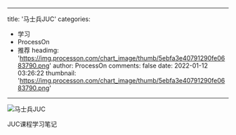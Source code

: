 
---
title: '马士兵JUC'
categories: 
 - 学习
 - ProcessOn
 - 推荐
headimg: 'https://img.processon.com/chart_image/thumb/5ebfa3e40791290fe0683790.png'
author: ProcessOn
comments: false
date: 2022-01-12 03:26:22
thumbnail: 'https://img.processon.com/chart_image/thumb/5ebfa3e40791290fe0683790.png'
---

<div>   
<img class="thumb" alt="马士兵JUC" src="https://img.processon.com/chart_image/thumb/5ebfa3e40791290fe0683790.png" referrerpolicy="no-referrer">
<p>JUC课程学习笔记</p>  
</div>
            